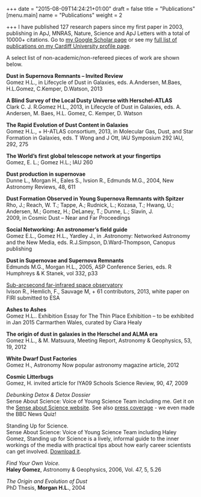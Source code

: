 +++
date = "2015-08-09T14:24:21+01:00"
draft = false
title = "Publications"
[menu.main]
name = "Publications"
weight = 2

+++
I have published 127 research papers since my first paper in 2003, publishing in ApJ, MNRAS, Nature, Science and ApJ Letters with a total of 10000+ citations. Go to [my Google Scholar page](https://scholar.google.co.uk/citations?user=Hk6f2h8AAAAJ&hl=en) or see my [full list of publications on my Cardiff University profile page](https://www.astro.cf.ac.uk/contactsandpeople/?page=full&id=151).

A select list of non-academic/non-refereed pieces of work are shown below.


**Dust in Supernova Remnants – Invited Review**  
Gomez H.L., in Lifecycle of Dust in Galaxies, eds. A.Andersen, M.Baes, H.L.Gomez, C.Kemper, D.Watson, 2013  

**A Blind Survey of the Local Dusty Universe with Herschel-ATLAS**  
Clark C. J. R.Gomez H.L., 2013, in Lifecycle of Dust in Galaxies, eds. A. Andersen, M. Baes, H.L. Gomez, C. Kemper, D. Watson  

**The Rapid Evolution of Dust Content in Galaxies**  
Gomez H.L., + H-ATLAS consortium, 2013, in Molecular Gas, Dust, and Star Formation in Galaxies, eds. T Wong and J Ott, IAU Symposium 292 IAU, 292, 275  

**The World’s first global telescope network at your fingertips**  
Gomez, E. L.; Gomez H.L.; IAU 260  

**Dust production in supernovae**  
Dunne L., Morgan H., Eales S., Ivsion R., Edmunds M.G., 2004, New Astronomy Reviews, 48, 611  

**Dust Formation Observed in Young Supernova Remnants with Spitzer**  
Rho, J.; Reach, W. T.; Tappe, A.; Rudnick, L.; Kozasa, T.; Hwang, U.; Andersen, M.; Gomez, H.; DeLaney, T.; Dunne, L.; Slavin, J.  
2009, in Cosmic Dust – Near and Far Proceedings  

**Social Networking: An astronomer’s field guide**  
Gomez E.L., Gomez H.L., Yardley J., in .Astronomy: Networked Astronomy and the New Media, eds. R.J.Simpson, D.Ward-Thompson, Canopus publishing  

**Dust in Supernovae and Supernova Remnants**  
Edmunds M.G., Morgan H.L., 2005, ASP Conference Series, eds. R Humphreys & K Stanek, vol 332, p33  

[Sub-arcsecond far-infrared space observatory](http://www.homepages.ucl.ac.uk/~ucapgsa/Test_docs/HighResFIR_WP.pdf)  
Ivison R., Hemlich, F., Sauvage M, + 61 contributors, 2013, white paper on FIRI submitted to ESA  

**Ashes to Ashes**  
Gomez H.L.. Exhibition Essay for The Thin Place Exhibition – to be exhibited in Jan 2015 Carmarthen Wales, curated by Ciara Healy  

**The origin of dust in galaxies in the Herschel and ALMA era**  
Gomez H.L., & M. Matsuura, Meeting Report, Astronomy & Geophysics, 53, 19, 2012  

**White Dwarf Dust Factories**  
Gomez H., Astronomy Now popular astronomy magazine article, 2012  

**Cosmic Litterbugs**  
Gomez, H. invited article for IYA09 Schools Science Review, 90, 47, 2009  

*Debunking Detox & Detox Dossier*  
Sense About Science: Voice of Young Science Team including me. Get it on the [Sense about Science website](http://www.senseaboutscience.org.uk/index.php/site/project/14/). See also [press coverage](http://www.senseaboutscience.org.uk/index.php/site/project/48/) - we even made the BBC News Quiz!  

Standing Up for Science.  
Sense About Science: Voice of Young Science Team including Haley Gomez, Standing up for Science is a lively, informal guide to the inner workings of the media with practical tips about how early career scientists can get involved. [Download it](http://www.senseaboutscience.org.uk/index.php/site/about/103).  

*Find Your Own Voice.*  
**Haley Gomez**, Astronomy & Geophysics, 2006, Vol. 47, 5, 5.26  

*The Origin and Evolution of Dust*  
PhD Thesis, **Morgan H.L.**, 2004  
